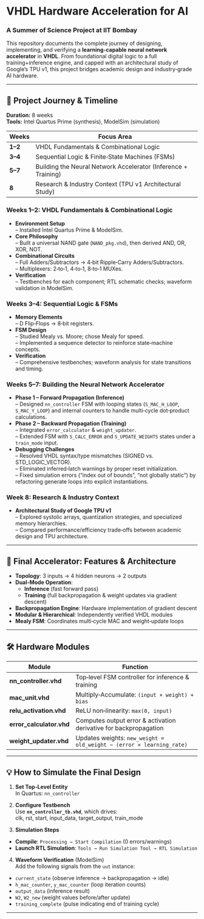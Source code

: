 #  VHDL Hardware Acceleration for AI  
### A Summer of Science Project at IIT Bombay

This repository documents the complete journey of designing, implementing, and verifying a **learning‑capable neural network accelerator** in **VHDL**. From foundational digital logic to a full training+inference engine, and capped with an architectural study of Google’s TPU v1, this project bridges academic design and industry‑grade AI hardware.

---

## 📖 Project Journey & Timeline

**Duration:** 8 weeks  
**Tools:** Intel Quartus Prime (synthesis), ModelSim (simulation)

| Weeks       | Focus Area                                            |
|-------------|-------------------------------------------------------|
| **1–2**     | VHDL Fundamentals & Combinational Logic               |
| **3–4**     | Sequential Logic & Finite‑State Machines (FSMs)       |
| **5–7**     | Building the Neural Network Accelerator (Inference + Training) |
| **8**       | Research & Industry Context (TPU v1 Architectural Study)       |

### Weeks 1–2: VHDL Fundamentals & Combinational Logic
- **Environment Setup**  
  – Installed Intel Quartus Prime & ModelSim.  
- **Core Philosophy**  
  – Built a universal NAND gate (`NAND_pkg.vhd`), then derived AND, OR, XOR, NOT.  
- **Combinational Circuits**  
  – Full Adders/Subtractors → 4‑bit Ripple‑Carry Adders/Subtractors.  
  – Multiplexers: 2‑to‑1, 4‑to‑1, 8‑to‑1 MUXes.  
- **Verification**  
  – Testbenches for each component; RTL schematic checks; waveform validation in ModelSim.

### Weeks 3–4: Sequential Logic & FSMs
- **Memory Elements**  
  – D Flip‑Flops → 8‑bit registers.  
- **FSM Design**  
  – Studied Mealy vs. Moore; chose Mealy for speed.  
  – Implemented a sequence detector to reinforce state‑machine concepts.  
- **Verification**  
  – Comprehensive testbenches; waveform analysis for state transitions and timing.

### Weeks 5–7: Building the Neural Network Accelerator
- **Phase 1 – Forward Propagation (Inference)**  
  – Designed `nn_controller` FSM with looping states (`S_MAC_H_LOOP`, `S_MAC_Y_LOOP`) and internal counters to handle multi‑cycle dot‑product calculations.
- **Phase 2 – Backward Propagation (Training)**  
  – Integrated `error_calculator` & `weight_updater`.  
  – Extended FSM with `S_CALC_ERROR` and `S_UPDATE_WEIGHTS` states under a `train_mode` input.
- **Debugging Challenges**  
  – Resolved VHDL syntax/type mismatches (SIGNED vs. STD_LOGIC_VECTOR).  
  – Eliminated inferred‑latch warnings by proper reset initialization.  
  – Fixed simulation errors (“index out of bounds”, “not globally static”) by refactoring generate loops into explicit instantiations.

### Week 8: Research & Industry Context
- **Architectural Study of Google TPU v1**  
  – Explored systolic arrays, quantization strategies, and specialized memory hierarchies.  
  – Compared performance/efficiency trade‑offs between academic design and TPU architecture.

---

## 🚀 Final Accelerator: Features & Architecture

- **Topology**: 3 inputs → 4 hidden neurons → 2 outputs  
- **Dual‑Mode Operation**:  
  - **Inference** (fast forward pass)  
  - **Training** (full backpropagation & weight updates via gradient descent)  
- **Backpropagation Engine**: Hardware implementation of gradient descent  
- **Modular & Hierarchical**: Independently verified VHDL modules  
- **Mealy FSM**: Coordinates multi‑cycle MAC and weight‑update loops  

---

## 🛠️ Hardware Modules

| Module                  | Function                                                                 |
|-------------------------|--------------------------------------------------------------------------|
| **nn_controller.vhd**   | Top‑level FSM controller for inference & training                       |
| **mac_unit.vhd**        | Multiply‑Accumulate: `(input × weight) + bias`                           |
| **relu_activation.vhd** | ReLU non‑linearity: `max(0, input)`                                      |
| **error_calculator.vhd**| Computes output error & activation derivative for backpropagation       |
| **weight_updater.vhd**  | Updates weights: `new_weight = old_weight − (error × learning_rate)`    |

---

## 💡 How to Simulate the Final Design

1. **Set Top‑Level Entity**  
   In Quartus: `nn_controller`

2. **Configure Testbench**  
   Use **`nn_controller_tb.vhd`**, which drives:  
clk, rst, start, input_data, target_output, train_mode

3. **Simulation Steps**  
- **Compile**: `Processing → Start Compilation` (0 errors/warnings)  
- **Launch RTL Simulation**: `Tools → Run Simulation Tool → RTL Simulation`

4. **Waveform Verification** (ModelSim)  
Add the following signals from the `uut` instance:  
- `current_state` (observe inference → backpropagation → idle)  
- `h_mac_counter`, `y_mac_counter` (loop iteration counts)  
- `output_data` (inference result)  
- `W2`, `W2_new` (weight values before/after update)  
- `training_complete` (pulse indicating end of training cycle)

---
